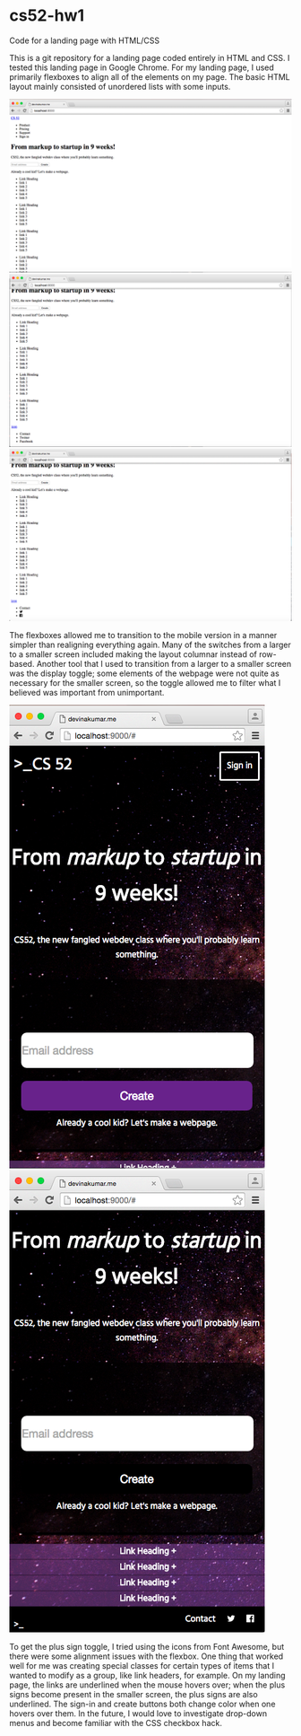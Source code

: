 # cs52-hw1
Code for a landing page with HTML/CSS

This is a git repository for a landing page coded entirely in HTML and CSS.  I tested this landing page in Google Chrome.
For my landing page, I used primarily flexboxes to align all of the elements on my page.  The basic HTML layout mainly consisted of unordered lists with some inputs.

![alt text](pictures/CS52HW1-1.png)
![alt text](pictures/CS52HW1-2.png)
![alt text](pictures/CS52HW1-3.png)

 The flexboxes allowed me to transition to the mobile version in a manner simpler than realigning everything again.  Many of the switches from a larger to a smaller screen included making the layout columnar instead of row-based.  Another tool that I used to transition from a larger to a smaller screen was the display toggle; some elements of the webpage were not quite as necessary for the smaller screen, so the toggle allowed me to filter what I believed was important from unimportant.

 ![alt text](pictures/CS52HW1-4.png)
 ![alt text](pictures/CS52HW1-5.png)

 To get the plus sign toggle, I tried using the icons from Font Awesome, but there were some alignment issues with the flexbox.  One thing that worked well for me was creating special classes for certain types of items that I wanted to modify as a group, like link headers, for example.
 On my landing page, the links are underlined when the mouse hovers over; when the plus signs become present in the smaller screen, the plus signs are also underlined.  The sign-in and create buttons both change color when one hovers over them.  In the future, I would love to investigate drop-down menus and become familiar with the CSS checkbox hack.
